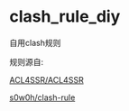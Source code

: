 # clash_rule_diy

自用clash规则

规则源自:

[ACL4SSR/ACL4SSR](https://github.com/ACL4SSR/ACL4SSR)

[s0w0h/clash-rule](https://github.com/s0w0h/clash-rule)
